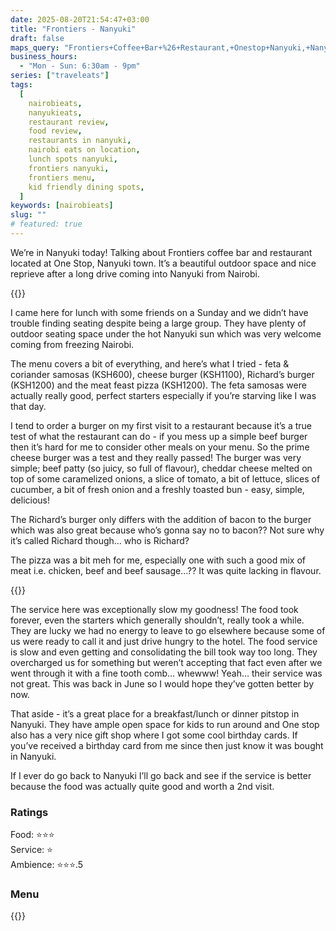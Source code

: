 ```yaml
---
date: 2025-08-20T21:54:47+03:00
title: "Frontiers - Nanyuki"
draft: false
maps_query: "Frontiers+Coffee+Bar+%26+Restaurant,+Onestop+Nanyuki,+Nanyuki"
business_hours:
  - "Mon - Sun: 6:30am - 9pm"
series: ["traveleats"]
tags:
  [
    nairobieats,
    nanyukieats,
    restaurant review,
    food review,
    restaurants in nanyuki,
    nairobi eats on location,
    lunch spots nanyuki,
    frontiers nanyuki,
    frontiers menu,
    kid friendly dining spots,
  ]
keywords: [nairobieats]
slug: ""
# featured: true
---
```


We’re in Nanyuki today! Talking about Frontiers coffee bar and restaurant located at One Stop, Nanyuki town. It’s a beautiful outdoor space and nice reprieve after a long drive coming into Nanyuki from Nairobi.

{{<image-gallery key="frontiers" titles="frontiers-01 frontiers-02 frontiers-03">}}

I came here for lunch with some friends on a Sunday and we didn’t have trouble finding seating despite being a large group. They have plenty of outdoor seating space under the hot Nanyuki sun which was very welcome coming from freezing Nairobi.

The menu covers a bit of everything, and here’s what I tried - feta & coriander samosas (KSH600), cheese burger (KSH1100), Richard’s burger (KSH1200) and the meat feast pizza (KSH1200). The feta samosas were actually really good, perfect starters especially if you’re starving like I was that day.

I tend to order a burger on my first visit to a restaurant because it’s a true test of what the restaurant can do - if you mess up a simple beef burger then it’s hard for me to consider other meals on your menu. So the prime cheese burger was a test and they really passed! The burger was very simple; beef patty (so juicy, so full of flavour), cheddar cheese melted on top of some caramelized onions, a slice of tomato, a bit of lettuce, slices of cucumber, a bit of fresh onion and a freshly toasted bun - easy, simple, delicious!

The Richard’s burger only differs with the addition of bacon to the burger which was also great because who’s gonna say no to bacon?? Not sure why it’s called Richard though… who is Richard?

The pizza was a bit meh for me, especially one with such a good mix of meat i.e. chicken, beef and beef sausage…?? It was quite lacking in flavour.

{{<image-gallery key="frontiers" titles="frontiers-04 frontiers-05 frontiers-06 frontiers-07 ">}}

The service here was exceptionally slow my goodness! The food took forever, even the starters which generally shouldn’t, really took a while. They are lucky we had no energy to leave to go elsewhere because some of us were ready to call it and just drive hungry to the hotel. The food service is slow and even getting and consolidating the bill took way too long. They overcharged us for something but weren’t accepting that fact even after we went through it with a fine tooth comb… whewww! Yeah… their service was not great. This was back in June so I would hope they’ve gotten better by now.

That aside - it’s a great place for a breakfast/lunch or dinner pitstop in Nanyuki. They have ample open space for kids to run around and One stop also has a very nice gift shop where I got some cool birthday cards. If you’ve received a birthday card from me since then just know it was bought in Nanyuki.

If I ever do go back to Nanyuki I’ll go back and see if the service is better because the food was actually quite good and worth a 2nd visit.

### Ratings

Food: ⭐️⭐️⭐️<br>
Service: ⭐️️<br>
Ambience: ⭐⭐️⭐️.5<br>

### Menu

{{<remote-image-gallery key="frontiers-menu">}}
